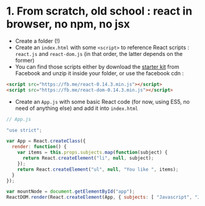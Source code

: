 # 1. From scratch, old school : react in browser, no npm, no jsx

- Create a folder (!)
- Create an `index.html` with some `<script>` to reference React scripts : `react.js` and `react-dom.js` (in that order, the latter depends on the former)
- You can find those scripts either by download the [starter kit](https://facebook.github.io/react/downloads/react-0.14.3.zip) from Facebook and unzip it inside your folder, or use the facebook cdn :
```html
<script src="https://fb.me/react-0.14.3.min.js"></script>
<script src="https://fb.me/react-dom-0.14.3.min.js"></script>
```
- Create an `App.js` with some basic React code (for now, using ES5, no need of anything else) and add it into `index.html`

```js
// App.js

"use strict";

var App = React.createClass({
  render: function() {
    var items = this.props.subjects.map(function(subject) {
      return React.createElement("li", null, subject);
    });
    return React.createElement("ul", null, "You like ", items);
  }
});

var mountNode = document.getElementById("app");
ReactDOM.render(React.createElement(App, { subjects: [ "Javascript", "Java" ] }), mountNode);
```


